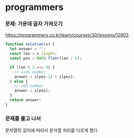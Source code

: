 # programmers
### 문제: 가운데 글자 가져오기 
https://programmers.co.kr/learn/courses/30/lessons/12903

```javascript
function solution(s) {
  let answer = "";
  const len = s.length;
  const pos = Math.floor(len / 2);

  if (len % 2 === 0) {
    // even number
    answer = s[pos-1] + s[pos];
  } else {
    // odd number
    answer = s[pos];
  }
  return answer;
}
```
### 문제를 풀고 나서
문자열의 길이에 따라서 문자열 처리를 다르게 했다.
